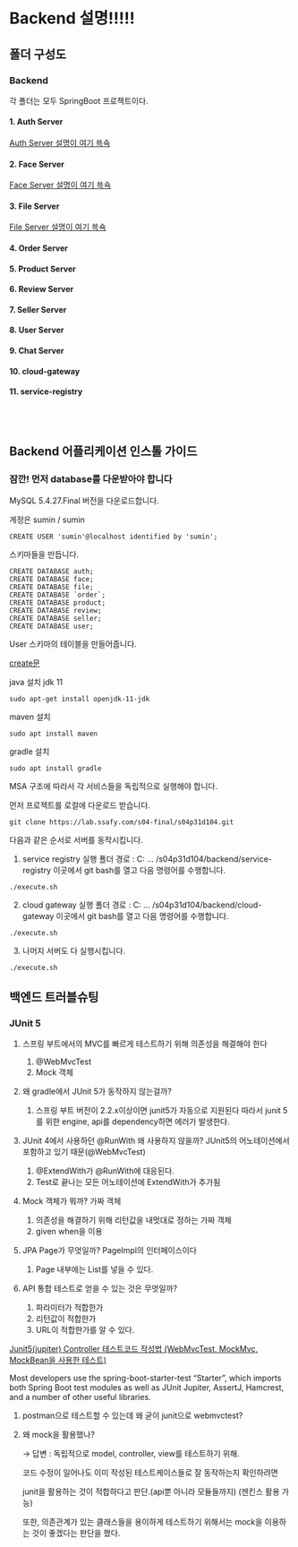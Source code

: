 # Backend 설명!!!!!


## 폴더 구성도
### Backend
각 폴더는 모두 SpringBoot 프로젝트이다.

#### 1. Auth Server
[Auth Server 설명이 여기 쑉쇽](Auth/README.md)
#### 2. Face Server
[Face Server 설명이 여기 쑉쇽](Face/README.md)
#### 3. File Server
[File Server 설명이 여기 쑉쇽](File/README.md)
#### 4. Order Server
<!--[Order Server 설명이 여기 쑉쇽](Order/README.md)-->
#### 5. Product Server
<!--[Product Server 설명이 여기 쑉쇽](Product/README.md)-->
#### 6. Review Server
<!--[Review Server 설명이 여기 쑉쇽](Review/README.md)-->
#### 7. Seller Server
<!--[Seller Server 설명이 여기 쑉쇽](Seller/README.md)-->
#### 8. User Server
<!--[User Server 설명이 여기 쑉쇽](User/README.md)-->
#### 9. Chat Server
<!--[Chat Server 설명이 여기 쑉쇽](Chat/README.md)-->
#### 10. cloud-gateway
<!--[cloud-gateway Server 설명이 여기 쑉쇽](cloud-gateway/README.md)-->
#### 11. service-registry
<!--[service-registry Server 설명이 여기 쑉쇽](service-registry/README.md)-->


<br>
<br>

## Backend 어플리케이션 인스톨 가이드

### 잠깐! 먼저 database를 다운받아야 합니다
MySQL 5.4.27.Final 버전을 다운로드합니다.


계정은 sumin / sumin
```
CREATE USER 'sumin'@localhost identified by 'sumin';
```
스키마들을 만듭니다.
```
CREATE DATABASE auth;
CREATE DATABASE face;
CREATE DATABASE file;
CREATE DATABASE `order`;
CREATE DATABASE product;
CREATE DATABASE review;
CREATE DATABASE seller;
CREATE DATABASE user;
```

User 스키마의 테이블을 만들어줍니다.

[create문](User/src/main/resources/user_create.sql)


java 설치 jdk 11
```
sudo apt-get install openjdk-11-jdk
```
maven 설치
```
sudo apt install maven
```
gradle 설치
```
sudo apt install gradle
```




MSA 구조에 따라서 각 서비스들을 독립적으로 실행해야 합니다.

먼저 프로젝트를 로컬에 다운로드 받습니다.

```
git clone https://lab.ssafy.com/s04-final/s04p31d104.git
```

다음과 같은 순서로 서버를 동작시킵니다.

1. service registry 실행
	폴더 경로 : C: ... /s04p31d104/backend/service-registry
	이곳에서 git bash를 열고 다음 명령어를 수행합니다.
```
./execute.sh
```
2. cloud gateway 실행
    폴더 경로 : C: ... /s04p31d104/backend/cloud-gateway
    이곳에서 git bash를 열고 다음 명령어를 수행합니다.
```
./execute.sh
```
3. 나머지 서버도 다 실행시킵니다.
```
./execute.sh
```

## 백엔드 트러블슈팅

### JUnit 5

1.  스프링 부트에서의 MVC를 빠르게 테스트하기 위해 의존성을 해결해야 한다
    
    1.  @WebMvcTest
    2.  Mock 객체
2.  왜 gradle에서 JUnit 5가 동작하지 않는걸까?
    1.  스프링 부트 버전이 2.2.x이상이면 junit5가 자동으로 지원된다 따라서 junit 5를 위한 engine, api를 dependency하면 에러가 발생한다.
3.  JUnit 4에서 사용하던 @RunWith 왜 사용하지 않을까?
    JUnit5의 어노테이션에서 포함하고 있기 때문(@WebMvcTest)
    1.  @ExtendWith가 @RunWith에 대응된다.
    2.  Test로 끝나는 모든 어노테이션에 ExtendWith가 추가됨
4.  Mock 객체가 뭐까?
    가짜 객체
    1.  의존성을 해결하기 위해 리턴값을 내멋대로 정하는 가짜 객체
    2.  given when을 이용
5.  JPA Page가 무엇일까? PageImpl의 인터페이스이다
    1.  Page 내부에는 List를 넣을 수 있다.
6.  API 통합 테스트로 얻을 수 있는 것은 무엇일까?
    1.  파라미터가 적합한가
    2.  리턴값이 적합한가
    3.  URL이 적합한가를 알 수 있다.

[Junit5(jupiter) Controller 테스트코드 작성법 (WebMvcTest, MockMvc, MockBean을 사용한 테스트)](https://frozenpond.tistory.com/82)

Most developers use the spring-boot-starter-test “Starter”, which imports both Spring Boot test modules as well as JUnit Jupiter, AssertJ, Hamcrest, and a number of other useful libraries.

1.  postman으로 테스트할 수 있는데 왜 굳이 junit으로 webmvctest?
2.  왜 mock을 활용했나?
    
    → 답변 : 독립적으로 model, controller, view를 테스트하기 위해.
    
    코드 수정이 일어나도 이미 작성된 테스트케이스들로 잘 동작하는지 확인하려면
    
    junit을 활용하는 것이 적합하다고 판단.(api뿐 아니라 모듈들까지) (젠킨스 활용 가능)
    
    또한, 의존관계가 있는 클래스들을 용이하게 테스트하기 위해서는 mock을 이용하는 것이 좋겠다는 판단을 했다.
